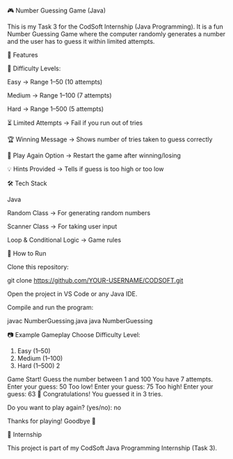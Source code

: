 🎮 Number Guessing Game (Java)

This is my Task 3 for the CodSoft Internship (Java Programming).
It is a fun Number Guessing Game where the computer randomly generates a number and the user has to guess it within limited attempts.

📌 Features

🎯 Difficulty Levels:

Easy → Range 1–50 (10 attempts)

Medium → Range 1–100 (7 attempts)

Hard → Range 1–500 (5 attempts)

⏳ Limited Attempts → Fail if you run out of tries

🏆 Winning Message → Shows number of tries taken to guess correctly

🔁 Play Again Option → Restart the game after winning/losing

💡 Hints Provided → Tells if guess is too high or too low

🛠️ Tech Stack

Java

Random Class → For generating random numbers

Scanner Class → For taking user input

Loop & Conditional Logic → Game rules

🚀 How to Run

Clone this repository:

git clone https://github.com/YOUR-USERNAME/CODSOFT.git


Open the project in VS Code or any Java IDE.

Compile and run the program:

javac NumberGuessing.java
java NumberGuessing

📷 Example Gameplay
Choose Difficulty Level:
1. Easy (1–50)
2. Medium (1–100)
3. Hard (1–500)
2

Game Start! Guess the number between 1 and 100
You have 7 attempts.
Enter your guess: 50
Too low!
Enter your guess: 75
Too high!
Enter your guess: 63
🎉 Congratulations! You guessed it in 3 tries.

Do you want to play again? (yes/no): no

Thanks for playing! Goodbye 👋

📌 Internship

This project is part of my CodSoft Java Programming Internship (Task 3).